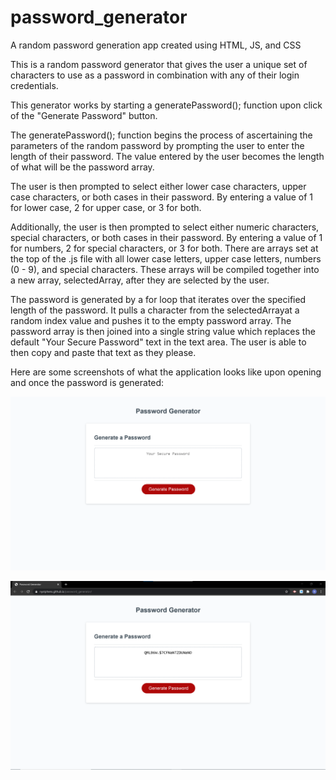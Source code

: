 # password_generator
A random password generation app created using HTML, JS, and CSS

This is a random password generator that gives the user a unique set of characters to use as a password in combination with any of their login credentials. 

This generator works by starting a generatePassword(); function upon click of the "Generate Password" button.

The generatePassword(); function begins the process of ascertaining the parameters of the random password by prompting the user to enter the length of their password.  The value entered by the user becomes the length of what will be the password array.  

The user is then prompted to select either lower case characters, upper case characters, or both cases in their password.  By entering a value of 1 for lower case, 2 for upper case, or 3 for both.  

Additionally, the user is then prompted to select either numeric characters, special characters, or both cases in their password.  By entering a value of 1 for numbers, 2 for special characters, or 3 for both.  There are arrays set at the top of the .js file with all lower case letters, upper case letters, numbers (0 - 9), and special characters.  These arrays will be compiled together into a new array, selectedArray, after they are selected by the user. 

The password is generated by a for loop that iterates over the specified length of the password. It pulls a character from the selectedArrayat a random index value and pushes it to the empty password array.  The password array is then joined into a single string value which replaces the default "Your Secure Password" text in the text area.  The user is able to then copy and paste that text as they please. 

Here are some screenshots of what the application looks like upon opening and once the password is generated:



![Open Screen](./Assets/Screenshot-open.png)

![Password](./Assets/Screenshot-password-generated.png)
